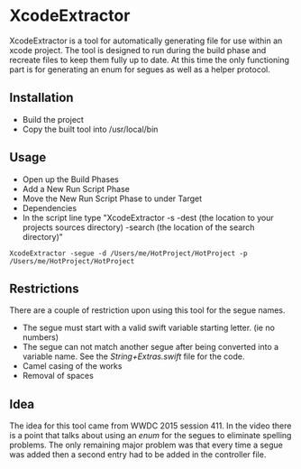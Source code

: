 

# XcodeExtractor

XcodeExtractor is a tool for automatically generating file for use within an xcode project. The tool is designed to run during the build phase and recreate files to keep them fully up to date. At this time the only functioning part is for generating an enum for segues as well as a helper protocol.

## Installation
* Build the project
* Copy the built tool into /usr/local/bin

## Usage

* Open up the Build Phases
* Add a New Run Script Phase
* Move the New Run Script Phase to under Target
* Dependencies
* In the script line type "XcodeExtractor -s -dest (the location to your projects sources directory) -search (the location of the search directory)"

```
XcodeExtractor -segue -d /Users/me/HotProject/HotProject -p /Users/me/HotProject/HotProject
```

## Restrictions

There are a couple of restriction upon using this tool for the segue names. 

* The segue must start with a valid swift variable starting letter. (ie no numbers)
*  The segue can not match another segue after being converted into a variable name. See the *String+Extras.swift* file for the code.
  * Camel casing of the works
  * Removal of spaces

## Idea
The idea for this tool came from WWDC 2015 session 411. In the video there is a point that talks about using an *enum* for the segues to eliminate spelling problems. The only remaining major problem was that every time a segue was added then a second entry had to be added in the controller file.
